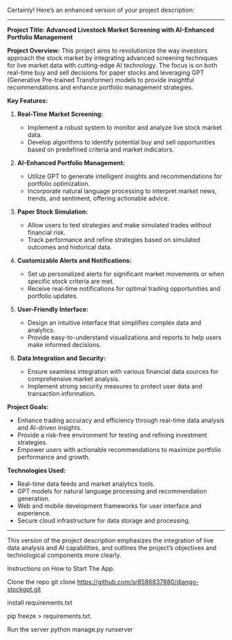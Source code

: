 Certainly! Here’s an enhanced version of your project description:

---

**Project Title: Advanced Livestock Market Screening with AI-Enhanced Portfolio Management**

**Project Overview:**
This project aims to revolutionize the way investors approach the stock market by integrating advanced screening techniques for live market data with cutting-edge AI technology. The focus is on both real-time buy and sell decisions for paper stocks and leveraging GPT (Generative Pre-trained Transformer) models to provide insightful recommendations and enhance portfolio management strategies.

**Key Features:**

1. **Real-Time Market Screening:**
   - Implement a robust system to monitor and analyze live stock market data.
   - Develop algorithms to identify potential buy and sell opportunities based on predefined criteria and market indicators.

2. **AI-Enhanced Portfolio Management:**
   - Utilize GPT to generate intelligent insights and recommendations for portfolio optimization.
   - Incorporate natural language processing to interpret market news, trends, and sentiment, offering actionable advice.

3. **Paper Stock Simulation:**
   - Allow users to test strategies and make simulated trades without financial risk.
   - Track performance and refine strategies based on simulated outcomes and historical data.

4. **Customizable Alerts and Notifications:**
   - Set up personalized alerts for significant market movements or when specific stock criteria are met.
   - Receive real-time notifications for optimal trading opportunities and portfolio updates.

5. **User-Friendly Interface:**
   - Design an intuitive interface that simplifies complex data and analytics.
   - Provide easy-to-understand visualizations and reports to help users make informed decisions.

6. **Data Integration and Security:**
   - Ensure seamless integration with various financial data sources for comprehensive market analysis.
   - Implement strong security measures to protect user data and transaction information.

**Project Goals:**
- Enhance trading accuracy and efficiency through real-time data analysis and AI-driven insights.
- Provide a risk-free environment for testing and refining investment strategies.
- Empower users with actionable recommendations to maximize portfolio performance and growth.

**Technologies Used:**
- Real-time data feeds and market analytics tools.
- GPT models for natural language processing and recommendation generation.
- Web and mobile development frameworks for user interface and experience.
- Secure cloud infrastructure for data storage and processing.

---

This version of the project description emphasizes the integration of live data analysis and AI capabilities, and outlines the project’s objectives and technological components more clearly.

Instructions on How to Start The App.

Clone the repo
git clone https://github.com/sr8586837880/django-stockgpt.git

install requirements.txt

pip freeze > requirements.txt.

Run the server
python manage.py runserver

